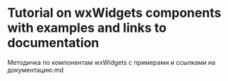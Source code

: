 # Tutorial on wxWidgets components with examples and links to documentation
 Методичка по компонентам wxWidgets с примерами и ссылками на документацию.md
